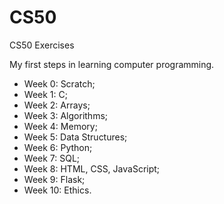 # CS50
CS50 Exercises

My first steps in learning computer programming.

- Week 0: Scratch;
- Week 1: C;
- Week 2: Arrays;
- Week 3: Algorithms;
- Week 4: Memory;
- Week 5: Data Structures;
- Week 6: Python;
- Week 7: SQL;
- Week 8: HTML, CSS, JavaScript;
- Week 9: Flask;
- Week 10: Ethics.
